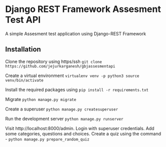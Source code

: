 # Django REST Framework Assesment Test API

A simple Assesment test application using Django-REST Framework

## Installation

Clone the repository using https/ssh
    ```git clone https://github.com/jejurkarganesh/gbjassesmentapi```

Create a virtual environment
    ```
    virtualenv venv -p python3
    source venv/bin/activate
    ```

Install the required packages using
    ```
    pip install -r requirements.txt
    ```

Migrate
    ```python manage.py migrate```

Create a superuser
    ```python manage.py createsuperuser```

Run the development server
    ```python manage.py runserver```
    
Visit http://localhost:8000/admin. Login with superuser credentials. Add some categories, questions and choices. Create a quiz using the command -
    ```python manage.py prepare_random_quiz```

